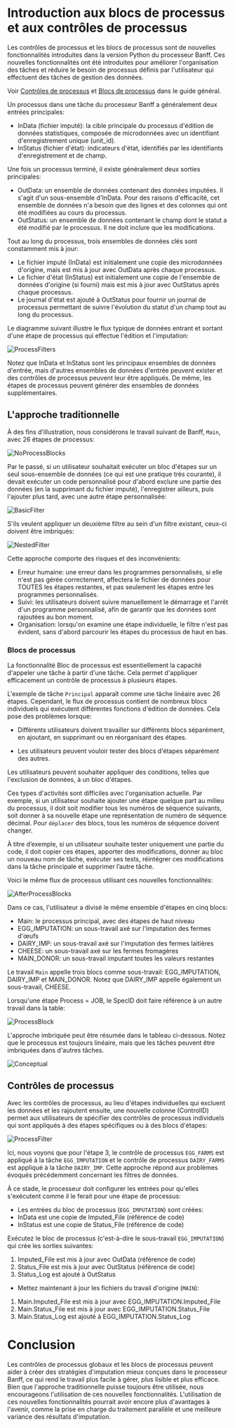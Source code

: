 # Introduction aux blocs de processus et aux contrôles de processus

Les contrôles de processus et les blocs de processus sont de nouvelles fonctionnalités introduites dans la version Python du processeur Banff. Ces nouvelles fonctionnalités ont été introduites pour améliorer l'organisation des tâches et réduire le besoin de processus définis par l'utilisateur qui effectuent des tâches de gestion des données.

Voir [Contrôles de processus](./processor-user-guide.md#controles-de-processus) et [Blocs de processus](./processor-user-guide.md#blocs-de-processus) dans le guide général.

Un processus dans une tâche du processeur Banff a généralement deux entrées principales:
- InData (fichier imputé): la cible principale du processus d'édition de données statistiques, composée de microdonnées avec un identifiant d'enregistrement unique (unit_id).
- InStatus (fichier d'état): indicateurs d'état, identifiés par les identifiants d'enregistrement et de champ.

Une fois un processus terminé, il existe généralement deux sorties principales:
- OutData: un ensemble de données contenant des données imputées. Il s'agit d'un sous-ensemble d'InData. Pour des raisons d'efficacité, cet ensemble de données n'a besoin que des lignes et des colonnes qui ont été modifiées au cours du processus.
- OutStatus: un ensemble de données contenant le champ dont le statut a été modifié par le processus. Il ne doit inclure que les modifications.

Tout au long du processus, trois ensembles de données clés sont constamment mis à jour:
- Le fichier imputé (InData) est initialement une copie des microdonnées d'origine, mais est mis à jour avec OutData après chaque processus.
- Le fichier d'état (InStatus) est initialement une copie de l'ensemble de données d'origine (si fourni) mais est mis à jour avec OutStatus après chaque processus.
- Le journal d'état est ajouté à OutStatus pour fournir un journal de processus permettant de suivre l'évolution du statut d'un champ tout au long du processus.

Le diagramme suivant illustre le flux typique de données entrant et sortant d'une étape de processus qui effectue l'édition et l'imputation:

![ProcessFilters](images/Banff_DataFlow_ProcessFilter.jpg)

Notez que InData et InStatus sont les principaux ensembles de données d'entrée, mais d'autres ensembles de données d'entrée peuvent exister et des contrôles de processus peuvent leur être appliqués. De même, les étapes de processus peuvent générer des ensembles de données supplémentaires.


## L'approche traditionnelle

À des fins d’illustration, nous considérons le travail suivant de Banff, `Main`, avec 26 étapes de processus:

![NoProcessBlocks](images/NoProcessBlocks.jpg)

Par le passé, si un utilisateur souhaitait exécuter un bloc d'étapes sur un seul sous-ensemble de données (ce qui est une pratique très courante), il devait exécuter un code personnalisé pour d'abord exclure une partie des données (en la supprimant du fichier imputé), l'enregistrer ailleurs, puis l'ajouter plus tard, avec une autre étape personnalisée:

![BasicFilter](images/BasicFilter.jpg)

S'ils veulent appliquer un deuxième filtre au sein d'un filtre existant, ceux-ci doivent être imbriqués: 

![NestedFilter](images/FilterNested.jpg)

Cette approche comporte des risques et des inconvénients:
- Erreur humaine: une erreur dans les programmes personnalisés, si elle n'est pas gérée correctement, affectera le fichier de données pour TOUTES les étapes restantes, et pas seulement les étapes entre les programmes personnalisés.
- Suivi: les utilisateurs doivent suivre manuellement le démarrage et l'arrêt d'un programme personnalisé, afin de garantir que les données sont rajoutées au bon moment.
- Organisation: lorsqu'on examine une étape individuelle, le filtre n'est pas évident, sans d'abord parcourir les étapes du processus de haut en bas.


### Blocs de processus

La fonctionnalité Bloc de processus est essentiellement la capacité d'appeler une tâche à partir d'une tâche. Cela permet d'appliquer efficacement un contrôle de processus à plusieurs étapes.

L'exemple de tâche `Principal` apparaît comme une tâche linéaire avec 26 étapes. Cependant, le flux de processus contient de nombreux blocs individuels qui exécutent différentes fonctions d'édition de données. Cela pose des problèmes lorsque:
- Différents utilisateurs doivent travailler sur différents blocs séparément, en ajoutant, en supprimant ou en réorganisant des étapes.

- Les utilisateurs peuvent vouloir tester des blocs d'étapes séparément des autres.

Les utilisateurs peuvent souhaiter appliquer des conditions, telles que l'exclusion de données, à un bloc d'étapes.

Ces types d'activités sont difficiles avec l'organisation actuelle. Par exemple, si un utilisateur souhaite ajouter une étape quelque part au milieu du processus, il doit soit modifier tous les numéros de séquence suivants, soit donner à sa nouvelle étape une représentation de numéro de séquence décimal. Pour `déplacer` des blocs, tous les numéros de séquence doivent changer.

À titre d’exemple, si un utilisateur souhaite tester uniquement une partie du code, il doit copier ces étapes, apporter des modifications, donner au bloc un nouveau nom de tâche, exécuter ses tests, réintégrer ces modifications dans la tâche principale et supprimer l’autre tâche.

Voici le même flux de processus utilisant ces nouvelles fonctionnalités:

![AfterProcessBlocks](images/AfterProcessBlocks.jpg)
  
Dans ce cas, l'utilisateur a divisé le même ensemble d'étapes en cinq blocs:
- Main: le processus principal, avec des étapes de haut niveau
- EGG_IMPUTATION: un sous-travail axé sur l'imputation des fermes d'œufs
- DAIRY_IMP: un sous-travail axé sur l'imputation des fermes laitières
- CHEESE: un sous-travail axé sur les fermes fromagères
- MAIN_DONOR: un sous-travail imputant toutes les valeurs restantes

Le travail `Main` appelle trois blocs comme sous-travail: EGG_IMPUTATION, DAIRY_IMP et MAIN_DONOR. Notez que DAIRY_IMP appelle également un sous-travail, CHEESE.

Lorsqu'une étape Process = JOB, le SpecID doit faire référence à un autre travail dans la table:

![ProcessBlock](images/ProcessBlockExample.jpg) 

L'approche imbriquée peut être résumée dans le tableau ci-dessous. Notez que le processus est toujours linéaire, mais que les tâches peuvent être imbriquées dans d'autres tâches.

![Conceptual](images/Conceptual.jpg)

## Contrôles de processus

Avec les contrôles de processus, au lieu d'étapes individuelles qui excluent les données et les rajoutent ensuite, une nouvelle colonne (ControlID) permet aux utilisateurs de spécifier des contrôles de processus individuels qui sont appliqués à des étapes spécifiques ou à des blocs d'étapes:

![ProcessFilter](images/ProcessFilter.jpg)
 
Ici, nous voyons que pour l'étape 3, le contrôle de processus `EGG_FARMS` est appliqué à la tâche `EGG_IMPUTATION` et le contrôle de processus `DAIRY_FARMS` est appliqué à la tâche `DAIRY_IMP`. Cette approche répond aux problèmes évoqués précédemment concernant les filtres de données.

À ce stade, le processeur doit configurer les entrées pour qu'elles s'exécutent comme il le ferait pour une étape de processus:

- Les entrées du bloc de processus (`EGG_IMPUTATION`) sont créées:
- InData est une copie de Imputed_File (référence de code)
- InStatus est une copie de Status_File (référence de code)

Exécutez le bloc de processus (c'est-à-dire le sous-travail `EGG_IMPUTATION`) qui crée les sorties suivantes:

1. Imputed_File est mis à jour avec OutData (référence de code)
2. Status_File est mis à jour avec OutStatus (référence de code)
3. Status_Log est ajouté à OutStatus
- Mettez maintenant à jour les fichiers du travail d'origine (`MAIN`):
1. Main.Imputed_File est mis à jour avec EGG_IMPUTATION.Imputed_File
2. Main.Status_File est mis à jour avec EGG_IMPUTATION.Status_File
3. Main.Status_Log est ajouté à EGG_IMPUTATION.Status_Log

# Conclusion

Les contrôles de processus globaux et les blocs de processus peuvent aider à créer des stratégies d'imputation mieux conçues dans le processeur Banff, ce qui rend le travail plus facile à gérer, plus lisible et plus efficace. Bien que l'approche traditionnelle puisse toujours être utilisée, nous encourageons l'utilisation de ces nouvelles fonctionnalités. L'utilisation de ces nouvelles fonctionnalités pourrait avoir encore plus d'avantages à l'avenir, comme la prise en charge du traitement parallèle et une meilleure variance des résultats d'imputation.
